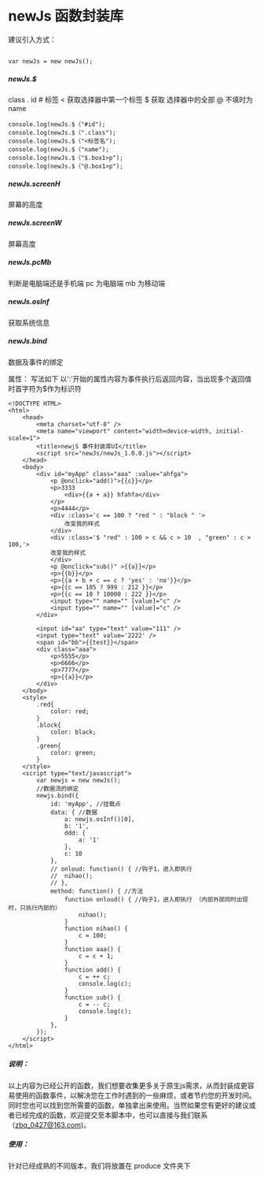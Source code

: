 # newJs 函数封装库
建议引入方式：

```

var newJs = new newJs();
```

##### newJs.$

class .   id # 标签 < 获取选择器中第一个标签 $ 获取 选择器中的全部 @   不填时为name

```
console.log(newJs.$（"#id");
console.log(newJs.$（".class");
console.log(newJs.$（"<标签名");
console.log(newJs.$（"name");
console.log(newJs.$（"$.box1>p");
console.log(newJs.$（"@.box1>p");
```

##### newJs.screenH

屏幕的高度

##### newJs.screenW

屏幕高度

##### newJs.pcMb

判断是电脑端还是手机端   pc 为电脑端 mb 为移动端

##### newJs.osInf

获取系统信息

##### newJs.bind

数据及事件的绑定

属性： 写法如下		以‘:’开始的属性内容为事件执行后返回内容，当出现多个返回值时首字符为$作为标识符

```
<!DOCTYPE HTML>
<html>
	<head>
		<meta charset="utf-8" />
		<meta name="viewport" content="width=device-width, initial-scale=1">
		<title>newjS 事件封装库UI</title>
		<script src="newJs/newJs_1.0.0.js"></script>
	</head>
	<body>
		<div id="myApp" class="aaa" :value="ahfga">
			<p @onclick="add()">{{c}}</p>
			<p>3333
				<div>{{a + a}} hfahfa</div>
			</p>
			<p>4444</p>
			<div :class='c == 100 ? "red " : "block " '>
				改变我的样式
			</div>
			<div :class='$ "red" : 100 > c && c > 10  , "green" : c > 100,'>
			改变我的样式
			</div>
			<p @onclick="sub()" >{{a}}</p>
			<p>{{b}}</p>
			<p>{{a + b + c == c ? 'yes' : 'no'}}</p>
			<p>{{c == 105 ? 999 : 212 }}</p>
			<p>{{c == 10 ? 10000 : 222 }}</p>
			<input type="" name="" [value]="c" />
			<input type="" name="" [value]="c" />
		</div>

		<input id="aa" type="text" value="111" />
		<input type="text" value='2222' />
		<span id="bb">{{test}}</span>
		<div class="aaa">
			<p>5555</p>
			<p>6666</p>
			<p>7777</p>
			<p>{{a}}</p>
		</div>
	</body>
	<style>
		.red{
			color: red;
		}
		.block{
			color: black;
		}
		.green{
			color: green;
		}
	</style>
	<script type="text/javascript">
		var newjs = new newJs();
		//数据流的绑定
		newjs.bind({
			id: 'myApp', //挂载点
			data: { //数据
				a: newjs.osInf()[0],
				b: '1',
				ddd: {
					a: '1'
				},
				c: 10
			},
			// onloud: function() { //钩子1，进入即执行
			// 	nihao();
			// },
			method: function() { //方法
				function onloud() { //钩子1，进入即执行 （内部外部同时出现时，只执行内部的）
					nihao();
				}
				function nihao() {
					c = 100;
				}
				function aaa() {
					c = c + 1;
				}
				function add() {
					c = ++ c;
					console.log(c);
				}
				function sub() {
					c = -- c;
					console.log(c);
				}
			},
		});
	</script>
</html>

```



##### 说明：

以上内容为已经公开的函数，我们想要收集更多关于原生js需求，从而封装成更容易使用的函数事件，以解决您在工作时遇到的一些麻烦，或者节约您的开发时间。同时您也可以找到您所需要的函数，单独拿出来使用。当然如果您有更好的建议或者已经完成的函数，欢迎提交至本脚本中，也可以直接与我们联系（zbq_0427@163.com)。

##### 使用：

针对已经成熟的不同版本，我们将放置在 produce 文件夹下